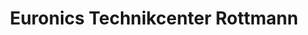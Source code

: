 ---
title: "Euronics Technikcenter Rottmann"
url: /borgholzhausen/euronics-technikcenter-rottmann/
shop: Elektronik
---